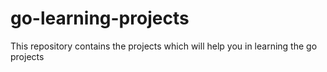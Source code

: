# go-learning-projects
This repository contains the projects which will help you in learning the go projects
